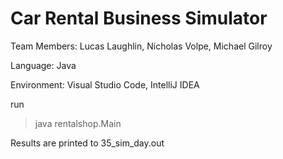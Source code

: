 # Car Rental Business Simulator

Team Members: Lucas Laughlin, Nicholas Volpe, Michael Gilroy

Language: Java

Environment: Visual Studio Code, IntelliJ IDEA

run 
>java rentalshop.Main

Results are printed to 35_sim_day.out
